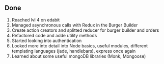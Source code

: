 ## Done

1. Reached lvl 4 on edabit
2. Managed asynchronous calls with Redux in the Burger Builder
3. Create action creators and splitted reducer for burger builder and orders
4. Refactored code and adde utility methods 
5. Started looking into authentication
6. Looked more into detail into Node basics, useful modules, different templating languages (jade, handlebars), express once again
7. Learned about some useful mongoDB libraries (Monk, Mongoose) 

